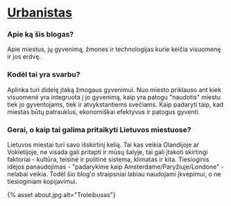 # [Urbanistas](https://www.urbanistas.lt)

### Apie ką šis blogas?

Apie miestus, jų gyvenimą, žmones ir technologijas kurie keičia visuomenę ir jos erdvę.

### Kodėl tai yra svarbu?

Aplinka turi didelę įtaką žmogaus gyvenimui. Nuo miesto priklauso ant kiek visuomenė yra integruota į jo gyvenimą, kaip yra patogu "naudotis" miestu tiek jo gyventojams, tiek ir atvykstantiems svečiams. Kaip padaryti taip, kad miestas būtų patrauklus, ekonomiškai efektyvus ir patogus gyventi.

### Gerai, o kaip tai galima pritaikyti Lietuvos miestuose?

Lietuvos miestai turi savo išskirtinį kelią. Tai kas veikia Olandijoje ar Vokietijoje, ne visada gali pritapti ir mūsų šalyje, tai gali įtakoti skirtingi faktoriai - kultūra, teisinė ir politinė sistema, klimatas ir kita. Tiesioginis idėjos panaudojimas - "padarykime kaip Amsterdame/Paryžiuje/Londone" - nelabai veikia. Todėl šio blog'o straipsniai labiau naudojami įkvėpimui, o ne tiesioginiam kopijavimui.

{% asset about.jpg alt="Troleibusas"}
